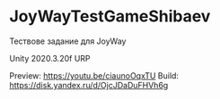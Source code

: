 # JoyWayTestGameShibaev
 Тествове задание для JoyWay


Unity 2020.3.20f
URP

Preview: https://youtu.be/ciaunoOqxTU
Build: https://disk.yandex.ru/d/OjcJDaDuFHVh6g
